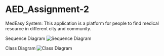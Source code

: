 # AED_Assignment-2

MedEasy System:
This application is a platform for people to find medical resource in different city and community.

Sequence Diagram
![Sequence Diagram](https://user-images.githubusercontent.com/114624619/199561885-751c0c1f-62c9-4cd1-930a-fe0c891f1ef0.jpg)

Class Diagram
![Class Diagram](https://user-images.githubusercontent.com/114624619/199561891-6d991ade-0c82-47f4-89bc-c52dae7deb4b.jpg)
